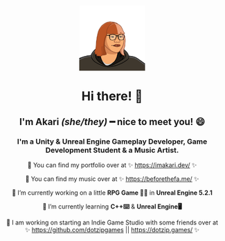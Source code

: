 <center>
  <p align="center" width="100%"><img src="akaLogo.png" style="width: 30%; max-width: 256px; max-height: 256px;"></p>


# Hi there! 👋


## I'm Akari *(she/they)* ━ nice to meet you! 😄


### I'm a Unity & Unreal Engine Gameplay Developer, Game Development Student & a Music Artist.

📖 You can find my portfolio over at ✨ https://imakari.dev/ ✨

🎵 You can find my music over at ✨ https://beforethefa.me/ ✨

🔭 I’m currently working on a little **RPG Game 🐻🍯** in **Unreal Engine 5.2.1**

🌱 I’m currently learning **C++⌨️** & **Unreal Engine🖥️**

📂 I am working on starting an Indie Game Studio with some friends over at ✨ https://github.com/dotzipgames || https://dotzip.games/ ✨



</center>
